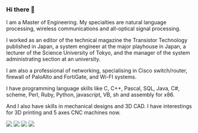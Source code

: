 ### Hi there 👋

<!--
![GitHub Stats](https://github-readme-stats.vercel.app/api?username=marbocub&count_private=true&show_icons=true)
![GitHub Stats](https://github-readme-stats.vercel.app/api/top-langs/?username=marbocub&hide=Java,XSLT)

**marbocub/marbocub** is a ✨ _special_ ✨ repository because its `README.md` (this file) appears on your GitHub profile.

Here are some ideas to get you started:

- 🔭 I’m currently working on ...
- 🌱 I’m currently learning ...
- 👯 I’m looking to collaborate on ...
- 🤔 I’m looking for help with ...
- 💬 Ask me about ...
- 📫 How to reach me: ...
- 😄 Pronouns: ...
- ⚡ Fun fact: ...
-->

I am a Master of Engineering. My specialties are natural language processing, wireless communications and all-optical signal processing.

I worked as an editor of the technical magazine the Transistor Technology published in Japan, a system engineer at the major playhouse in Japan, a lecturer of the Science University of Tokyo, and the manager of the system administrating section at an university.

I am also a professional of networking, specialising in Cisco switch/router, firewall of PaloAlto and FortiGate, and Wi-FI systems.

I have programming language skills like C, C++, Pascal, SQL, Java, C#, scheme, Perl, Ruby, Python, javascript, VB, sh and assembly for x86.

And I also have skills in mechanical designs and 3D CAD. I have interestings for 3D printing and 5 axes CNC machines now.

![](http://github-profile-summary-cards.vercel.app/api/cards/most-commit-language?username=marbocub&theme=2077)
![](http://github-profile-summary-cards.vercel.app/api/cards/repos-per-language?username=marbocub&theme=2077)
![](http://github-profile-summary-cards.vercel.app/api/cards/productive-time?username=marbocub&theme=2077&utcOffset=9)
![](http://github-profile-summary-cards.vercel.app/api/cards/stats?username=marbocub&theme=2077)